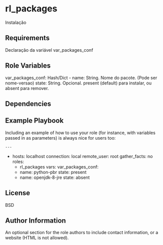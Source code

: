 rl_packages
=========

Instalação

Requirements
------------

Declaração da variável var_packages_conf

Role Variables
--------------

  var_packages_conf: Hash/Dict
    - name: String. Nome do pacote. (Pode ser nome-versao)
      state: String. Opcional. present (default) para instalar, ou absent para remover.

Dependencies
------------


Example Playbook
----------------

Including an example of how to use your role (for instance, with variables passed in as parameters) is always nice for users too:

    ---
  - hosts: localhost
    connection: local
    remote_user: root
    gather_facts: no
    roles:
      - rl_packages
    vars:
      var_packages_conf:
      - name: python-pbr
        state: present
      - name: openjdk-8-jre
        state: absent

License
-------

BSD

Author Information
------------------

An optional section for the role authors to include contact information, or a website (HTML is not allowed).
